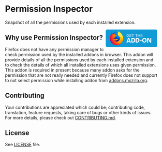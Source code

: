 # Permission Inspector

Snapshot of all the permissions used by each installed extension.

<a target="_blank" href="https://addons.mozilla.org/en-US/firefox/addon/permission-inspector/"><img alt="Get for Firefox" src="./local_resources/AMO-button.png" width="172" height="60" align="right" target="_blank"></a>

## Why use Permission Inspector?
Firefox does not have any permission manager to check permission used by the installed addons in browser. This addon will provide details of all the permissions used by each installed extension and to check the details of which all installed extensions uses given permission. This addon is required in present because many addon asks for the permission that are not really needed and currently Firefox does not support to not select permission while installing addon from [addons.mozilla.org](https://addons.mozilla.org).

## Contributing

Your contributions are appreciated which could be; contributing code, translation, feature requests, taking care of bugs or other kinds of issues. For more details, please check out [CONTRIBUTING.md]( https://github.com/tsl143/addonManager/blob/master/.github/CONTRIBUTING.md).

## License

See [LICENSE](LICENSE) file.

